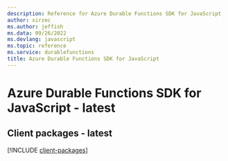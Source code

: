 ```yaml
---
description: Reference for Azure Durable Functions SDK for JavaScript
author: xirzec
ms.author: jeffish
ms.data: 09/26/2022
ms.devlang: javascript
ms.topic: reference
ms.service: durablefunctions
title: Azure Durable Functions SDK for JavaScript
---
```

# Azure Durable Functions SDK for JavaScript - latest

## Client packages - latest
[!INCLUDE [client-packages](durable-functions-client-index.md)]